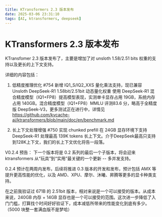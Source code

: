 ```yaml
---
title: KTransformers 2.3 版本发布
date: 2025-03-06 23:31:10
tags: [AI, ktransformers, deepseek]
---
```


# KTransformers 2.3 版本发布

KTransfomer 2.3 版本发布了，主要是增加了对 unsloth 1.58/2.51 bits 权重的支持以及更长的上下文支持。

详细的内容包括：

1. 低精度推理优化 #754
  新增 IQ1_S/IQ2_XXS 量化乘法支持，现已兼容 Unsloth DeepSeek-R1 1.58bit/2.51bit 动态量化权重
  使用 DeepSeek-R1 混合精度模型（IQ1+FP8）提高模型表现，实测单卡显存占用 19GB，系统内存占用 140GB。混合精度模型（IQ1+FP8）MMLU 评测83.6 分，略高于全精度版 DeepSeek-V3，更多测试正在进行中，详情见 https://github.com/kvcache-ai/ktransformers/blob/main/doc/en/benchmark.md

2. 长上下文处理增强 #750
  实现 chunked prefill
  在 24GB 显存环境下支持 DeepSeek-R1 处理最高 139K tokens 长上下文。介于DeepSeek最高只支持到128K上下文，我们的长上下文优化将告一段落。

  

V0.2.4 预告：
下一个版本将是 0.2 系列的最后一个子版本，将会迎来 ktransformers 从“玩具”到“实用”最关键的一个更新 -- 多并发支持。

0.2.4 预计在两周内发布，后续将推进 0.3 版本的开发和发布，预计包括 AMX 等提升更高性能的优化，以及 AMD、XPU、摩尔、沐曦、昇腾等更多的显卡种类支持。



在之前我验证过 671B 的 2.51bit 版本，相对来说是一个可以接受的版本。从成本来说，240GB 内存 + 14GB 显存也是一个可以接受的范围。这次进一步降低了入门门槛，打算找个时间好好验证下，成本减低所带来的性能变化到底有多少。（5000 块整一套满血版不是梦哈）
